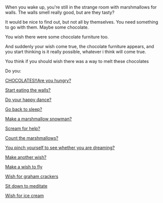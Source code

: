 When you wake up, you're still in the strange room with marshmallows for walls.
The walls smell really good, but are they tasty?

It would be nice to find out, but not all by themselves.
You need something to go with them.
Maybe some chocolate.

You wish there were some chocolate furniture too.

And suddenly your wish come true, the chocolate furniture appears,
and you start thinking is it really possible,
whatever i think will come true.

You think if you should wish there was a way to melt these chocolates

Do you:

[CHOCOLATES!!Are you hungry?](hungry/hungry.md)

[Start eating the walls?](../eating-walls/eating-marshmallows.md)

[Do your happy dance?](../dance/dance.md)

[Go back to sleep?](more-sleep/more-sleep.md)

[Make a marshmallow snowman?](../staypuft/marshmallowman.md)

[Scream for help?](scream-help/scream-help.md)

[Count the marshmallows?](../count-the-marshmellows/count-the-marshmellows.md)

[You pinch yourself to see whether you are dreaming?](../pinch/pinch.md)

[Make another wish?](./make-another-wish/wish.md)

[Make a wish to fly](../soar/soar.md)

[Wish for graham crackers](./crackers/crackers.md)

[Sit down to meditate](sit-down-to-meditate/sit-down-to-meditate.md)

[Wish for ice cream](./make-another-wish/ice-cream.md)
